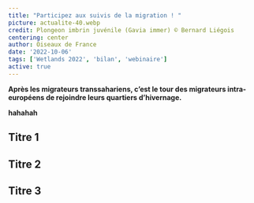 ```yaml
---
title: "Participez aux suivis de la migration ! "
picture: actualite-40.webp
credit: Plongeon imbrin juvénile (Gavia immer) © Bernard Liégois
centering: center
author: Oiseaux de France
date: '2022-10-06'
tags: ['Wetlands 2022', 'bilan', 'webinaire']
active: true
---
```


**Après les migrateurs transsahariens, c’est le tour des migrateurs intra-européens de rejoindre leurs quartiers d’hivernage.**

**hahahah**

## Titre 1

## Titre 2
 
## Titre 3

